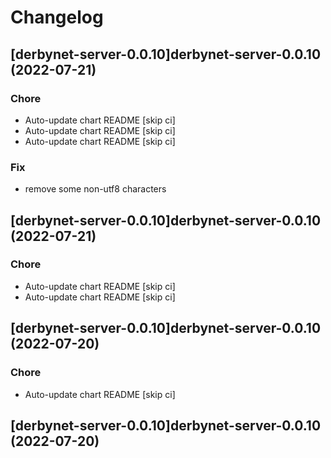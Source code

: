 # Changelog


## [derbynet-server-0.0.10]derbynet-server-0.0.10 (2022-07-21)

### Chore

- Auto-update chart README [skip ci]
- Auto-update chart README [skip ci]
- Auto-update chart README [skip ci]

### Fix

- remove some non-utf8 characters



## [derbynet-server-0.0.10]derbynet-server-0.0.10 (2022-07-21)

### Chore

- Auto-update chart README [skip ci]
- Auto-update chart README [skip ci]



## [derbynet-server-0.0.10]derbynet-server-0.0.10 (2022-07-20)

### Chore

- Auto-update chart README [skip ci]



## [derbynet-server-0.0.10]derbynet-server-0.0.10 (2022-07-20)
